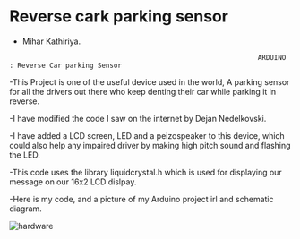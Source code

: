 # Reverse cark parking sensor
 - Mihar Kathiriya.

```                                                               ARDUINO : Reverse Car parking Sensor                                                                         ```
 
 -This Project is one of the useful device used in the world, A parking sensor for all the drivers out there who keep denting their car while parking it in reverse.
 
 -I have modified the code I saw on the internet by Dejan Nedelkovski. 
 
 -I have added a LCD screen, LED and a peizospeaker to this device, which could also help any impaired driver by making high pitch sound and flashing the LED.
 
 -This code uses the library liquidcrystal.h which is used for displaying our message on our 16x2 LCD dislpay.
 
 -Here is my code, and a picture of my Arduino project irl and schematic diagram.
 
 ![hardware](https://user-images.githubusercontent.com/60302630/114806286-bb053000-9d61-11eb-8567-504660b5b376.jpg)

 
 
